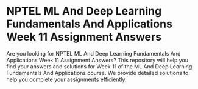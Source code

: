 # NPTEL ML And Deep Learning Fundamentals And Applications Week 11 Assignment Answers

Are you looking for NPTEL ML And Deep Learning Fundamentals And Applications Week 11 Assignment Answers? This repository will help you find your answers and solutions for Week 11 of the ML And Deep Learning Fundamentals And Applications course. We provide detailed solutions to help you complete your assignments efficiently.